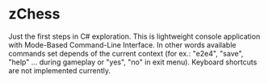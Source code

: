# zChess
Just the first steps in C# exploration.
This is lightweight console application with Mode-Based Command-Line Interface. In other words available commands set depends of the current context (for ex.: "e2e4", "save", "help" ... during gameplay or "yes", "no" in exit menu). Keyboard shortcuts are not implemented currently.

